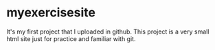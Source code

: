 # myexercisesite
It's my first project that I uploaded in github.
This project is a very small html site just for practice and familiar with git.
